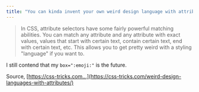 ```yaml
---
title: "You can kinda invent your own weird design language with attributes and attribute selectors"
---
```


> In CSS, attribute selectors have some fairly powerful matching abilities. You can match any attribute and any attribute with exact values, values that start with certain text, contain certain text, end with certain text, etc. This allows you to get pretty weird with a styling "language" if you want to.

I still contend that my `box=":emoji:"` is the future.

Source, [https://css-tricks.com...](https://css-tricks.com/weird-design-languages-with-attributes/)
